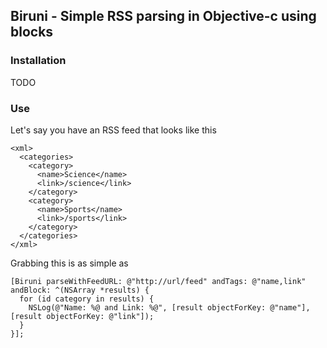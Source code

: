 ## Biruni - Simple RSS parsing in Objective-c using blocks

### Installation
TODO

### Use
Let's say you have an RSS feed that looks like this

    <xml>
      <categories>
        <category>
          <name>Science</name>
          <link>/science</link>
        </category>
        <category>
          <name>Sports</name>
          <link>/sports</link>
        </category>
      </categories>
    </xml>

Grabbing this is as simple as 

    
    [Biruni parseWithFeedURL: @"http://url/feed" andTags: @"name,link" andBlock: ^(NSArray *results) {
      for (id category in results) {
        NSLog(@"Name: %@ and Link: %@", [result objectForKey: @"name"], [result objectForKey: @"link"]);
      }
    }];

